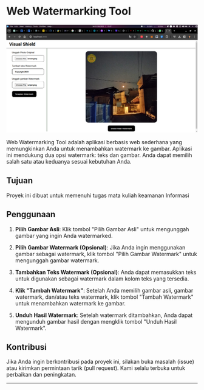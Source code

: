 
# Web Watermarking Tool

![Web Watermarking Tool](./Screenshot_20231031_150730.png)

Web Watermarking Tool adalah aplikasi berbasis web sederhana yang memungkinkan Anda untuk menambahkan watermark ke gambar. Aplikasi ini mendukung dua opsi watermark: teks dan gambar. Anda dapat memilih salah satu atau keduanya sesuai kebutuhan Anda.

## Tujuan
Proyek ini dibuat untuk memenuhi tugas mata kuliah keamanan Informasi

## Penggunaan

1. **Pilih Gambar Asli**: Klik tombol "Pilih Gambar Asli" untuk mengunggah gambar yang ingin Anda watermarked.

2. **Pilih Gambar Watermark (Opsional)**: Jika Anda ingin menggunakan gambar sebagai watermark, klik tombol "Pilih Gambar Watermark" untuk mengunggah gambar watermark.

3. **Tambahkan Teks Watermark (Opsional)**: Anda dapat memasukkan teks untuk digunakan sebagai watermark dalam kolom teks yang tersedia.

4. **Klik "Tambah Watermark"**: Setelah Anda memilih gambar asli, gambar watermark, dan/atau teks watermark, klik tombol "Tambah Watermark" untuk menambahkan watermark ke gambar.

5. **Unduh Hasil Watermark**: Setelah watermark ditambahkan, Anda dapat mengunduh gambar hasil dengan mengklik tombol "Unduh Hasil Watermark".

## Kontribusi

Jika Anda ingin berkontribusi pada proyek ini, silakan buka masalah (issue) atau kirimkan permintaan tarik (pull request). Kami selalu terbuka untuk perbaikan dan peningkatan.

---
